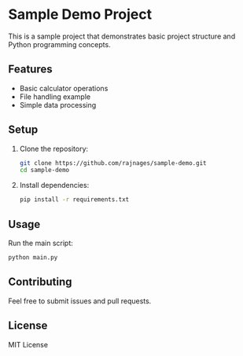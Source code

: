 # Sample Demo Project

This is a sample project that demonstrates basic project structure and Python programming concepts.

## Features

- Basic calculator operations
- File handling example
- Simple data processing

## Setup

1. Clone the repository:
   ```bash
   git clone https://github.com/rajnages/sample-demo.git
   cd sample-demo
   ```

2. Install dependencies:
   ```bash
   pip install -r requirements.txt
   ```

## Usage

Run the main script:
```bash
python main.py
```

## Contributing

Feel free to submit issues and pull requests.

## License

MIT License
